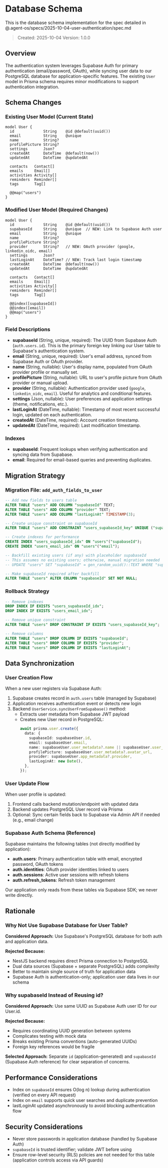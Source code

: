 # Database Schema

This is the database schema implementation for the spec detailed in @.agent-os/specs/2025-10-04-user-authentication/spec.md

> Created: 2025-10-04
> Version: 1.0.0

## Overview

The authentication system leverages Supabase Auth for primary authentication (email/password, OAuth), while syncing user data to our PostgreSQL database for application-specific features. The existing `User` model in Prisma schema requires minor modifications to support authentication integration.

## Schema Changes

### Existing User Model (Current State)

```prisma
model User {
  id             String    @id @default(uuid())
  email          String    @unique
  name           String?
  profilePicture String?
  settings       Json?
  createdAt      DateTime  @default(now())
  updatedAt      DateTime  @updatedAt

  contacts   Contact[]
  emails     Email[]
  activities Activity[]
  reminders  Reminder[]
  tags       Tag[]

  @@map("users")
}
```

### Modified User Model (Required Changes)

```prisma
model User {
  id             String    @id @default(uuid())
  supabaseId     String    @unique  // NEW: Link to Supabase Auth user
  email          String    @unique
  name           String?
  profilePicture String?
  provider       String?   // NEW: OAuth provider (google, linkedin_oidc, email)
  settings       Json?
  lastLoginAt    DateTime? // NEW: Track last login timestamp
  createdAt      DateTime  @default(now())
  updatedAt      DateTime  @updatedAt

  contacts   Contact[]
  emails     Email[]
  activities Activity[]
  reminders  Reminder[]
  tags       Tag[]

  @@index([supabaseId])
  @@index([email])
  @@map("users")
}
```

### Field Descriptions

- **supabaseId** (String, unique, required): The UUID from Supabase Auth (`auth.users.id`). This is the primary foreign key linking our User table to Supabase's authentication system.
- **email** (String, unique, required): User's email address, synced from Supabase Auth or OAuth provider.
- **name** (String, nullable): User's display name, populated from OAuth provider profile or manually set.
- **profilePicture** (String, nullable): URL to user's profile picture from OAuth provider or manual upload.
- **provider** (String, nullable): Authentication provider used (`google`, `linkedin_oidc`, `email`). Useful for analytics and conditional features.
- **settings** (Json, nullable): User preferences and application settings (theme, notifications, etc.).
- **lastLoginAt** (DateTime, nullable): Timestamp of most recent successful login, updated on each authentication.
- **createdAt** (DateTime, required): Account creation timestamp.
- **updatedAt** (DateTime, required): Last modification timestamp.

### Indexes

- **supabaseId**: Frequent lookups when verifying authentication and syncing data from Supabase.
- **email**: Required for email-based queries and preventing duplicates.

## Migration Strategy

### Migration File: `add_auth_fields_to_user`

```sql
-- Add new fields to users table
ALTER TABLE "users" ADD COLUMN "supabaseId" TEXT;
ALTER TABLE "users" ADD COLUMN "provider" TEXT;
ALTER TABLE "users" ADD COLUMN "lastLoginAt" TIMESTAMP(3);

-- Create unique constraint on supabaseId
ALTER TABLE "users" ADD CONSTRAINT "users_supabaseId_key" UNIQUE ("supabaseId");

-- Create indexes for performance
CREATE INDEX "users_supabaseId_idx" ON "users"("supabaseId");
CREATE INDEX "users_email_idx" ON "users"("email");

-- Backfill existing users (if any) with placeholder supabaseId
-- This assumes no existing users; otherwise, manual migration needed
-- UPDATE "users" SET "supabaseId" = gen_random_uuid()::TEXT WHERE "supabaseId" IS NULL;

-- Make supabaseId required after backfill
ALTER TABLE "users" ALTER COLUMN "supabaseId" SET NOT NULL;
```

### Rollback Strategy

```sql
-- Remove indexes
DROP INDEX IF EXISTS "users_supabaseId_idx";
DROP INDEX IF EXISTS "users_email_idx";

-- Remove unique constraint
ALTER TABLE "users" DROP CONSTRAINT IF EXISTS "users_supabaseId_key";

-- Remove columns
ALTER TABLE "users" DROP COLUMN IF EXISTS "supabaseId";
ALTER TABLE "users" DROP COLUMN IF EXISTS "provider";
ALTER TABLE "users" DROP COLUMN IF EXISTS "lastLoginAt";
```

## Data Synchronization

### User Creation Flow

When a new user registers via Supabase Auth:

1. Supabase creates record in `auth.users` table (managed by Supabase)
2. Application receives authentication event or detects new login
3. Backend `UserService.syncUserFromSupabase()` method:
   - Extracts user metadata from Supabase JWT payload
   - Creates new User record in PostgreSQL:
     ```typescript
     await prisma.user.create({
       data: {
         supabaseId: supabaseUser.id,
         email: supabaseUser.email,
         name: supabaseUser.user_metadata?.name || supabaseUser.user_metadata?.full_name,
         profilePicture: supabaseUser.user_metadata?.avatar_url,
         provider: supabaseUser.app_metadata?.provider,
         lastLoginAt: new Date(),
       },
     });
     ```

### User Update Flow

When user profile is updated:

1. Frontend calls backend mutation/endpoint with updated data
2. Backend updates PostgreSQL User record via Prisma
3. Optional: Sync certain fields back to Supabase via Admin API if needed (e.g., email change)

### Supabase Auth Schema (Reference)

Supabase maintains the following tables (not directly modified by application):

- **auth.users**: Primary authentication table with email, encrypted password, OAuth tokens
- **auth.identities**: OAuth provider identities linked to users
- **auth.sessions**: Active user sessions with refresh tokens
- **auth.refresh_tokens**: Refresh token management

Our application only reads from these tables via Supabase SDK; we never write directly.

## Rationale

### Why Not Use Supabase Database for User Table?

**Considered Approach:** Use Supabase's PostgreSQL database for both auth and application data.

**Rejected Because:**
- NestJS backend requires direct Prisma connection to PostgreSQL
- Dual data sources (Supabase + separate PostgreSQL) adds complexity
- Better to maintain single source of truth for application data
- Supabase Auth is authentication-only; application user data lives in our schema

### Why supabaseId Instead of Reusing id?

**Considered Approach:** Use same UUID as Supabase Auth user ID for our User.id.

**Rejected Because:**
- Requires coordinating UUID generation between systems
- Complicates testing with mock data
- Breaks existing Prisma conventions (auto-generated UUIDs)
- Foreign key references would be fragile

**Selected Approach:** Separate `id` (application-generated) and `supabaseId` (Supabase Auth reference) for clear separation of concerns.

## Performance Considerations

- Index on `supabaseId` ensures O(log n) lookup during authentication (verified on every API request)
- Index on `email` supports quick user searches and duplicate prevention
- lastLoginAt updated asynchronously to avoid blocking authentication flow

## Security Considerations

- Never store passwords in application database (handled by Supabase Auth)
- `supabaseId` is trusted identifier; validate JWT before using
- Ensure row-level security (RLS) policies are not needed for this table (application controls access via API guards)
